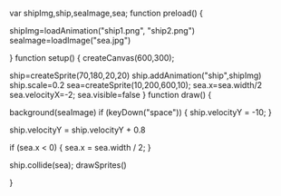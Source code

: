 
var shipImg,ship,seaImage,sea;
function preload() {
  
 shipImg=loadAnimation("ship1.png", "ship2.png") 
 seaImage=loadImage("sea.jpg") 

}
function setup() {
  createCanvas(600,300);
  
  ship=createSprite(70,180,20,20)
  ship.addAnimation("ship",shipImg)
ship.scale=0.2
sea=createSprite(10,200,600,10);
sea.x=sea.width/2
sea.velocityX=-2;
sea.visible=false
}
function draw() {
  
  background(seaImage)
  if (keyDown("space")) {
  ship.velocityY = -10;
}

ship.velocityY = ship.velocityY + 0.8

if (sea.x < 0) {
  sea.x = sea.width / 2;
}

ship.collide(sea);
drawSprites() 
  
}  
  
  

  
  
  




 
